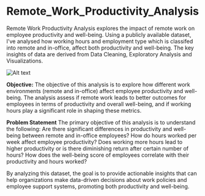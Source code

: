 # Remote_Work_Productivity_Analysis
Remote Work Productivity Analysis explores the impact of remote work on employee productivity and well-being. Using a publicly available dataset, I've analysed how working hours and employment type which is classifed into remote and in-office, affect both productivity and well-being. The key insights of data are derived from Data Cleaning, Exploratory Analysis and Visualizations.

![Alt text](https://www.istockphoto.com/photo/video-call-online-conference-over-shoulder-view-of-african-american-man-at-computer-gm1314080931-402409132)

**Objective:**
The objective of this analysis is to explore how different work environments (remote and in-office) affect employee productivity and well-being. The analysis assess if remote work leads to better outcomes for employees in terms of productivity and overall well-being, and if working hours play a significant role in shaping these metrics.

**Problem Statement**
The primary objective of this analysis is to understand the following:
Are there significant differences in productivity and well-being between remote and in-office employees?
How do hours worked per week affect employee productivity? Does working more hours lead to higher productivity or is there diminishing return after certain number of hours?
How does the well-being score of employees correlate with their productivity and hours worked?

By analyzing this dataset, the goal is to provide actionable insights that can help organizations make data-driven decisions about work policies and employee support systems, promoting both productivity and well-being.

